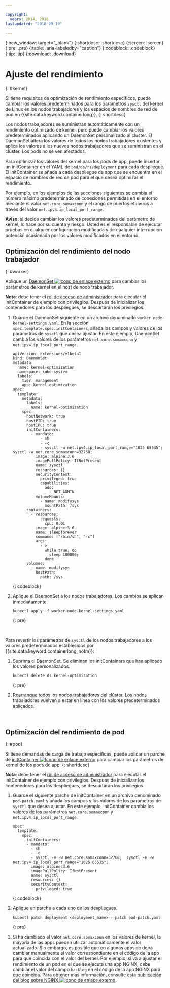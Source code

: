 ```yaml
---

copyright:
  years: 2014, 2018
lastupdated: "2018-09-10"

---
```


{:new_window: target="_blank"}
{:shortdesc: .shortdesc}
{:screen: .screen}
{:pre: .pre}
{:table: .aria-labeledby="caption"}
{:codeblock: .codeblock}
{:tip: .tip}
{:download: .download}

# Ajuste del rendimiento
{: #kernel}

Si tiene requisitos de optimización de rendimiento específicos, puede cambiar los valores predeterminados para los parámetros `sysctl` del kernel de Linux en los nodos trabajadores y los espacios de nombres de red de pod en {{site.data.keyword.containerlong}}.
{: shortdesc}

Los nodos trabajadores se suministran automáticamente con un rendimiento optimizado de kernel, pero puede cambiar los valores predeterminados aplicando un DaemonSet personalizado al clúster. El DaemonSet altera los valores de todos los nodos trabajadores existentes y aplica los valores a los nuevos nodos trabajadores que se suministran en el clúster. Los pods no se ven afectados.

Para optimizar los valores del kernel para los pods de app, puede insertar un initContainer en el YAML de `pod/ds/rs/deployment` para cada despliegue. El initContainer se añade a cada despliegue de app que se encuentra en el espacio de nombres de red de pod para el que desea optimizar el rendimiento.

Por ejemplo, en los ejemplos de las secciones siguientes se cambia el número máximo predeterminado de conexiones permitidas en el entorno mediante el valor `net.core.somaxconn` y el rango de puertos efímeros a través del valor `net.ipv4.ip_local_port_range`.

**Aviso**: si decide cambiar los valores predeterminados del parámetro de kernel, lo hace por su cuenta y riesgo. Usted es el responsable de ejecutar pruebas en cualquier configuración modificada y de cualquier interrupción potencial ocasionada por los valores modificados en el entorno.

## Optimización del rendimiento del nodo trabajador
{: #worker}

Aplique un [DaemonSet ![Icono de enlace externo](../icons/launch-glyph.svg "Icono de enlace externo")](https://kubernetes.io/docs/concepts/workloads/controllers/daemonset/) para cambiar los parámetros de kernel en el host de nodo trabajador.

**Nota**: debe tener el [rol de acceso de administrador](cs_users.html#user-roles) para ejecutar el initContainer de ejemplo con privilegios. Después de inicializar los contenedores para los despliegues, se descartarán los privilegios.

1. Guarde el DaemonSet siguiente en un archivo denominado `worker-node-kernel-settings.yaml`. En la sección `spec.template.spec.initContainers`, añada los campos y valores de los parámetros de `sysctl` que desea ajustar. En este ejemplo, DaemonSet cambia los valores de los parámetros `net.core.somaxconn` y `net.ipv4.ip_local_port_range`.
    ```
    apiVersion: extensions/v1beta1
    kind: DaemonSet
    metadata:
      name: kernel-optimization
      namespace: kube-system
      labels:
        tier: management
        app: kernel-optimization
    spec:
      template:
        metadata:
          labels:
            name: kernel-optimization
        spec:
          hostNetwork: true
          hostPID: true
          hostIPC: true
          initContainers:
            - mandato:
                - sh
                - -c
                - sysctl -w net.ipv4.ip_local_port_range="1025 65535"; sysctl -w net.core.somaxconn=32768;
              image: alpine:3.6
              imagePullPolicy: IfNotPresent
              name: sysctl
              resources: {}
              securityContext:
                privileged: true
                capabilities:
                  add:
                    - NET_ADMIN
              volumeMounts:
                - name: modifysys
                  mountPath: /sys
          containers:
            - resources:
                requests:
                  cpu: 0.01
              image: alpine:3.6
              name: sleepforever
              command: ["/bin/sh", "-c"]
              args:
                - >
                  while true; do
                    sleep 100000;
                  done
          volumes:
            - name: modifysys
              hostPath:
                path: /sys
    ```
    {: codeblock}

2. Aplique el DaemonSet a los nodos trabajadores. Los cambios se aplican inmediatamente.
    ```
    kubectl apply -f worker-node-kernel-settings.yaml
    ```
    {: pre}

<br />

Para revertir los parámetros de `sysctl` de los nodos trabajadores a los valores predeterminados establecidos por {{site.data.keyword.containerlong_notm}}:

1. Suprima el DaemonSet. Se eliminan los initContainers que han aplicado los valores personalizados.
    ```
    kubectl delete ds kernel-optimization
    ```
    {: pre}

2. [Rearranque todos los nodos trabajadores del clúster](cs_cli_reference.html#cs_worker_reboot). Los nodos trabajadores vuelven a estar en línea con los valores predeterminados aplicados.

<br />


## Optimización del rendimiento de pod
{: #pod}

Si tiene demandas de carga de trabajo específicas, puede aplicar un parche de [initContainer ![Icono de enlace externo](../icons/launch-glyph.svg "Icono de enlace externo")](https://kubernetes.io/docs/concepts/workloads/pods/init-containers/) para cambiar los parámetros de kernel de los pods de app.
{: shortdesc}

**Nota**: debe tener el [rol de acceso de administrador](cs_users.html#user-roles) para ejecutar el initContainer de ejemplo con privilegios. Después de inicializar los contenedores para los despliegues, se descartarán los privilegios.

1. Guarde el siguiente parche de initContainer en un archivo denominado `pod-patch.yaml` y añada los campos y los valores de los parámetros de `sysctl` que desea ajustar. En este ejemplo, initContainer cambia los valores de los parámetros `net.core.somaxconn` y `net.ipv4.ip_local_port_range`.
    ```
    spec:
      template:
        spec:
          initContainers:
          - mandato:
            - sh
            - -c
            - sysctl -e -w net.core.somaxconn=32768;  sysctl -e -w net.ipv4.ip_local_port_range="1025 65535";
            image: alpine:3.6
            imagePullPolicy: IfNotPresent
            name: sysctl
            resources: {}
            securityContext:
              privileged: true
    ```
    {: codeblock}

2. Aplique un parche a cada uno de los despliegues.
    ```
    kubectl patch deployment <deployment_name> --patch pod-patch.yaml
    ```
    {: pre}

3. Si ha cambiado el valor `net.core.somaxconn` en los valores de kernel, la mayoría de las apps pueden utilizar automáticamente el valor actualizado. Sin embargo, es posible que en algunas apps se deba cambiar manualmente el valor correspondiente en el código de la app para que coincida con el valor del kernel. Por ejemplo, si va a ajustar el rendimiento de un pod en el que se ejecuta una app NGINX, debe cambiar el valor del campo `backlog` en el código de la app NGINX para que coincida. Para obtener más información, consulte esta [publicación del blog sobre NGINX ![Icono de enlace externo](../icons/launch-glyph.svg "Icono de enlace externo")](https://www.nginx.com/blog/tuning-nginx/).
